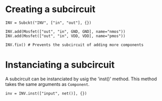 # Creating a subcircuit

```{.py3 title="Example of creating an inverter"}
INV = Subckt("INV", ["in", "out"], {})

INV.add(Mosfet(["out", "in", GND, GND], name="nmos"))
INV.add(Mosfet(["out", "in", VDD, VDD], name="pmos"))

INV.fix() # Prevents the subcircuit of adding more components
```

# Instanciating a subcircuit

A subcircuit can be instanciated by usig the 'inst()' method. This method takes the same arguments as ``Component``.

```{.py3 title="Instanciating an inverter"}
inv = INV.inst(["input", net()], {})
```
